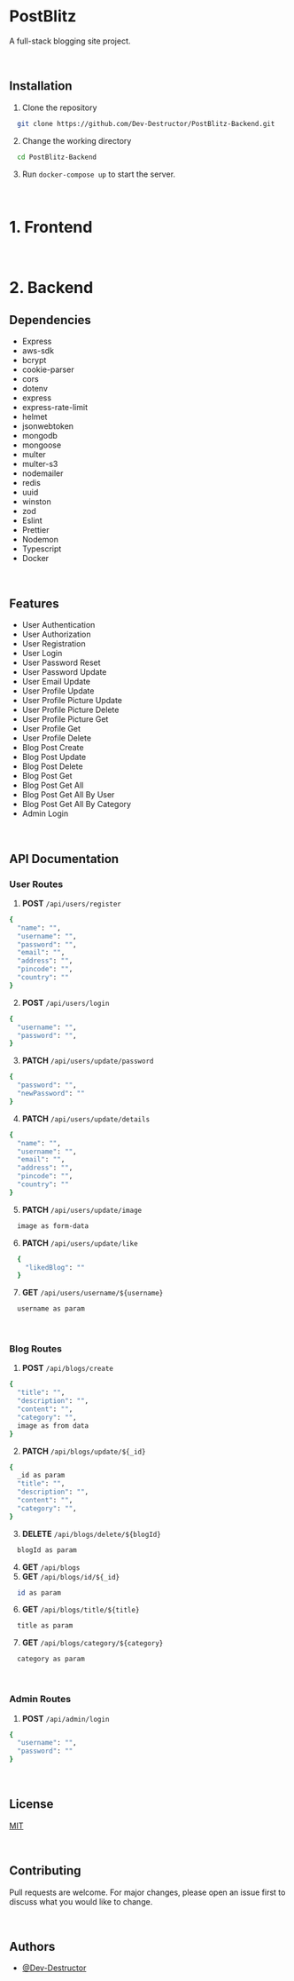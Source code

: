 # PostBlitz

A full-stack blogging site project.

<br />

## Installation

1. Clone the repository

```bash
  git clone https://github.com/Dev-Destructor/PostBlitz-Backend.git
```

2. Change the working directory

```bash
  cd PostBlitz-Backend
```

3. Run `docker-compose up` to start the server.

<br />

# 1. Frontend

<br/>

# 2. Backend

## Dependencies

- Express
- aws-sdk
- bcrypt
- cookie-parser
- cors
- dotenv
- express
- express-rate-limit
- helmet
- jsonwebtoken
- mongodb
- mongoose
- multer
- multer-s3
- nodemailer
- redis
- uuid
- winston
- zod
- Eslint
- Prettier
- Nodemon
- Typescript
- Docker

<br />

## Features

- User Authentication
- User Authorization
- User Registration
- User Login
- User Password Reset
- User Password Update
- User Email Update
- User Profile Update
- User Profile Picture Update
- User Profile Picture Delete
- User Profile Picture Get
- User Profile Get
- User Profile Delete
- Blog Post Create
- Blog Post Update
- Blog Post Delete
- Blog Post Get
- Blog Post Get All
- Blog Post Get All By User
- Blog Post Get All By Category
- Admin Login

<Br />

## API Documentation

### User Routes

1. **POST** `/api/users/register`

```bash
{
  "name": "",
  "username": "",
  "password": "",
  "email": "",
  "address": "",
  "pincode": "",
  "country": ""
}
```

2. **POST** `/api/users/login`

```bash
{
  "username": "",
  "password": "",
}
```

3. **PATCH** `/api/users/update/password`

```bash
{
  "password": "",
  "newPassword": ""
}
```

4. **PATCH** `/api/users/update/details`

```bash
{
  "name": "",
  "username": "",
  "email": "",
  "address": "",
  "pincode": "",
  "country": ""
}
```

5. **PATCH** `/api/users/update/image`

```bash
  image as form-data
```

6. **PATCH** `/api/users/update/like`

```bash
  {
    "likedBlog": ""
  }
```

7. **GET** `/api/users/username/${username}`

```bash
  username as param
```

<br />

### Blog Routes

1. **POST** `/api/blogs/create`

```bash
{
  "title": "",
  "description": "",
  "content": "",
  "category": "",
  image as from data
}
```

2. **PATCH** `/api/blogs/update/${_id}`

```bash
{
  _id as param
  "title": "",
  "description": "",
  "content": "",
  "category": "",
}
```

3. **DELETE** `/api/blogs/delete/${blogId}`

```bash
  blogId as param
```

4. **GET** `/api/blogs`
5. **GET** `/api/blogs/id/${_id}`

```bash
  id as param
```

6. **GET** `/api/blogs/title/${title}`

```bash
  title as param
```

7. **GET** `/api/blogs/category/${category}`

```bash
  category as param
```

<Br />

### Admin Routes

1. **POST** `/api/admin/login`

```bash
{
  "username": "",
  "password": ""
}
```

<Br/>

## License

[MIT](https://choosealicense.com/licenses/mit/)

<Br/>

## Contributing

Pull requests are welcome. For major changes, please open an issue first to discuss what you would like to change.

<Br/>

## Authors

- [@Dev-Destructor](https://www.github.com/Dev-Destructor)
